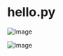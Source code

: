 # hello.py

![Image](https://github.com/user-attachments/assets/9e50e600-682f-43b7-82da-b2cc75725e4b)

![Image](https://github.com/user-attachments/assets/cc9c6fc9-3823-4117-953f-bb198b6018fd)
